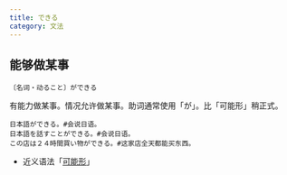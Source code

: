 ```yaml
---
title: できる
category: 文法
---
```


## 能够做某事

`〔名词・动ること〕ができる`

有能力做某事。情况允许做某事。助词通常使用「が」。比「可能形」稍正式。

```example
日本語ができる。#会说日语。
日本語を話すことができる。#会说日语。
この店は２４時間買い物ができる。#这家店全天都能买东西。
```

- 近义语法「[可能形](kenengxing)」
